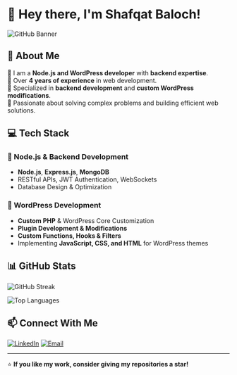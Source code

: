 # 👋 Hey there, I'm Shafqat Baloch!

![GitHub Banner](https://via.placeholder.com/1200x400?text=Welcome+to+My+Profile)

## 🚀 About Me

🔹 I am a **Node.js and WordPress developer** with **backend expertise**.  
🔹 Over **4 years of experience** in web development.  
🔹 Specialized in **backend development** and **custom WordPress modifications**.  
🔹 Passionate about solving complex problems and building efficient web solutions.  

## 💻 Tech Stack

### 🔹 Node.js & Backend Development
- **Node.js**, **Express.js**, **MongoDB**
- RESTful APIs, JWT Authentication, WebSockets
- Database Design & Optimization

### 🔹 WordPress Development
- **Custom PHP** & WordPress Core Customization
- **Plugin Development & Modifications**
- **Custom Functions, Hooks & Filters**
- Implementing **JavaScript, CSS, and HTML** for WordPress themes

## 📊 GitHub Stats

![GitHub Streak](https://github-readme-streak-stats.herokuapp.com/?user=shafqat-baloch786&theme=tokyonight)

![Top Languages](https://github-readme-stats.vercel.app/api/top-langs/?username=shafqat-baloch786&layout=compact&theme=tokyonight)

## 📫 Connect With Me

[![LinkedIn](https://img.shields.io/badge/LinkedIn-0077B5?style=flat&logo=linkedin&logoColor=white)](https://www.linkedin.com/in/shafqat-baloch/)
[![Email](https://img.shields.io/badge/Email-D14836?style=flat&logo=gmail&logoColor=white)](mailto:shafqatbaloch875@gmail.com)

---

⭐ **If you like my work, consider giving my repositories a star!**
